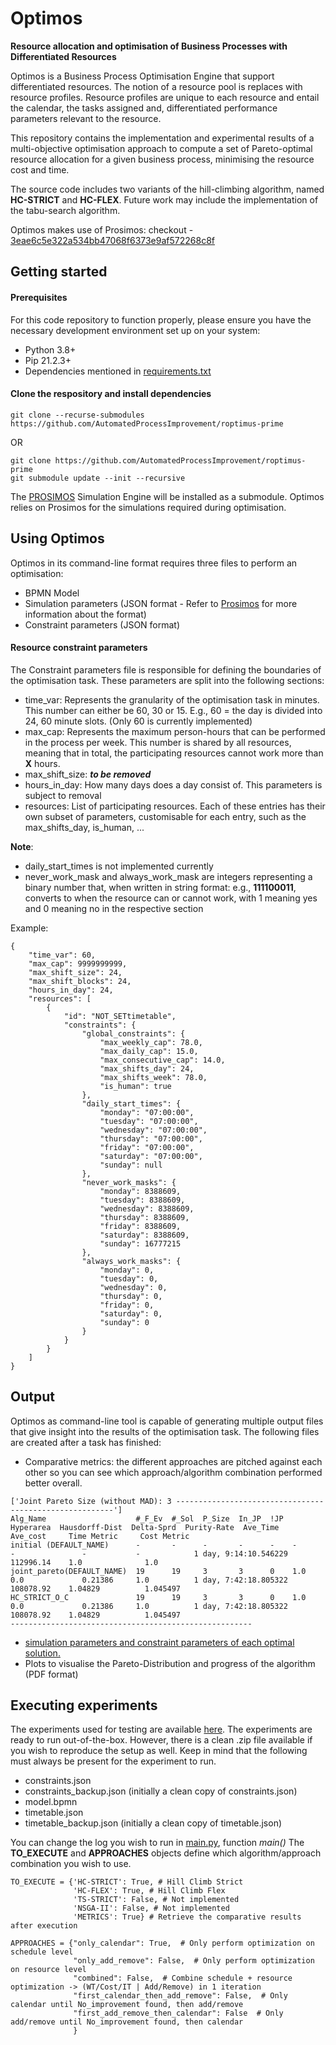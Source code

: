 # Optimos
__Resource allocation and optimisation of Business Processes with Differentiated Resources__

Optimos is a Business Process Optimisation Engine that support differentiated resources. The notion of a resource pool is replaces with resource profiles. 
Resource profiles are unique to each resource and entail the calendar, the tasks assigned and, differentiated performance parameters relevant to the resource.

This repository contains the implementation and experimental results of a multi-objective optimisation approach to compute a set of Pareto-optimal resource allocation for a given business process, minimising the resource cost and time.

The source code includes two variants of the hill-climbing algorithm, named __HC-STRICT__ and __HC-FLEX__. 
Future work may include the implementation of the tabu-search algorithm.

Optimos makes use of Prosimos: checkout - [3eae6c5e322a534bb47068f6373e9af572268c8f](https://github.com/AutomatedProcessImprovement/Prosimos/commit/3eae6c5e322a534bb47068f6373e9af572268c8f)


## Getting started
#### Prerequisites
For this code repository to function properly, please ensure you have the necessary development environment set up on your system:
- Python 3.8+
- Pip 21.2.3+
- Dependencies mentioned in [requirements.txt](https://github.com/AutomatedProcessImprovement/roptimus-prime/blob/main/requirements.txt)

#### Clone the respository and install dependencies
```
git clone --recurse-submodules https://github.com/AutomatedProcessImprovement/roptimus-prime
```
OR 
```
git clone https://github.com/AutomatedProcessImprovement/roptimus-prime
git submodule update --init --recursive
```

The [PROSIMOS](https://github.com/AutomatedProcessImprovement/Prosimos/tree/main) Simulation Engine will be installed as a submodule. Optimos relies on Prosimos for the simulations required during optimisation.


## Using Optimos

Optimos in its command-line format requires three files to perform an optimisation:
- BPMN Model
- Simulation parameters (JSON format - Refer to [Prosimos](https://github.com/AutomatedProcessImprovement/Prosimos/tree/main) for more information about the format)
- Constraint parameters (JSON format)


#### Resource constraint parameters
The Constraint parameters file is responsible for defining the boundaries of the optimisation task. These parameters are split into the following sections:

- time_var: Represents the granularity of the optimisation task in minutes. This number can either be 60, 30 or 15. E.g., 60 = the day is divided into 24, 60 minute slots. (Only 60 is currently implemented)
- max_cap: Represents the maximum person-hours that can be performed in the process per week. This number is shared by all resources, meaning that in total, the participating resources cannot work more than __X__ hours.
- max_shift_size: ___to be removed___
- hours_in_day: How many days does a day consist of. This parameters is subject to removal
- resources: List of participating resources. Each of these entries has their own subset of parameters, customisable for each entry, such as the max_shifts_day, is_human, ...

__Note__:

- daily_start_times is not implemented currently
- never_work_mask and always_work_mask are integers representing a binary number that, when written in string format: e.g., __111100011__, converts to when the resource can or cannot work, with 1 meaning yes and 0 meaning no in the respective section

Example:
```
{
    "time_var": 60,
    "max_cap": 9999999999,
    "max_shift_size": 24,
    "max_shift_blocks": 24,
    "hours_in_day": 24,
    "resources": [
        {
            "id": "NOT_SETtimetable",
            "constraints": {
                "global_constraints": {
                    "max_weekly_cap": 78.0,
                    "max_daily_cap": 15.0,
                    "max_consecutive_cap": 14.0,
                    "max_shifts_day": 24,
                    "max_shifts_week": 78.0,
                    "is_human": true
                },
                "daily_start_times": {
                    "monday": "07:00:00",
                    "tuesday": "07:00:00",
                    "wednesday": "07:00:00",
                    "thursday": "07:00:00",
                    "friday": "07:00:00",
                    "saturday": "07:00:00",
                    "sunday": null
                },
                "never_work_masks": {
                    "monday": 8388609,
                    "tuesday": 8388609,
                    "wednesday": 8388609,
                    "thursday": 8388609,
                    "friday": 8388609,
                    "saturday": 8388609,
                    "sunday": 16777215
                },
                "always_work_masks": {
                    "monday": 0,
                    "tuesday": 0,
                    "wednesday": 0,
                    "thursday": 0,
                    "friday": 0,
                    "saturday": 0,
                    "sunday": 0
                }
            }
        }
    ]
}
```

## Output

Optimos as command-line tool is capable of generating multiple output files that give insight into the results of the optimisation task.
The following files are created after a task has finished:

- Comparative metrics: the different approaches are pitched against each other so you can see which approach/algorithm combination performed better overall.
```
['Joint Pareto Size (without MAD): 3 --------------------------------------------------------']
Alg_Name                    #_F_Ev  #_Sol  P_Size  In_JP  !JP  Hyperarea  Hausdorff-Dist  Delta-Sprd  Purity-Rate  Ave_Time                 Ave_cost     Time Metric     Cost Metric
initial (DEFAULT_NAME)      -       -      -       -      -    -          -               -           -            1 day, 9:14:10.546229    112996.14    1.0              1.0        
joint_pareto(DEFAULT_NAME)  19      19     3       3      0    1.0        0.0             0.21386     1.0          1 day, 7:42:18.805322    108078.92    1.04829          1.045497   
HC_STRICT_O_C               19      19     3       3      0    1.0        0.0             0.21386     1.0          1 day, 7:42:18.805322    108078.92    1.04829          1.045497   
------------------------------------------------------
```
- [simulation parameters and constraint parameters of each optimal solution.](./json_files)
- Plots to visualise the Pareto-Distribution and progress of the algorithm (PDF format)

## Executing experiments
The experiments used for testing are available [here](./test_assets/experiments). The experiments are ready to run out-of-the-box. However, there is a clean .zip file available if you wish to reproduce the setup as well.
Keep in mind that the following must always be present for the experiment to run.
- constraints.json
- constraints_backup.json (initially a clean copy of constraints.json)
- model.bpmn
- timetable.json
- timetable_backup.json (initially a clean copy of timetable.json)

You can change the log you wish to run in [main.py](./pareto_algorithms_and_metrics/main.py), function _main()_
The __TO_EXECUTE__ and __APPROACHES__ objects define which algorithm/approach combination you wish to use.

```
TO_EXECUTE = {'HC-STRICT': True, # Hill Climb Strict
              'HC-FLEX': True, # Hill Climb Flex
              'TS-STRICT': False, # Not implemented
              'NSGA-II': False, # Not implemented
              'METRICS': True} # Retrieve the comparative results after execution

APPROACHES = {"only_calendar": True,  # Only perform optimization on schedule level
              "only_add_remove": False,  # Only perform optimization on resource level
              "combined": False,  # Combine schedule + resource optimization -> (WT/Cost/IT | Add/Remove) in 1 iteration
              "first_calendar_then_add_remove": False,  # Only calendar until No_improvement found, then add/remove
              "first_add_remove_then_calendar": False  # Only add/remove until No_improvement found, then calendar
              }
```





 















